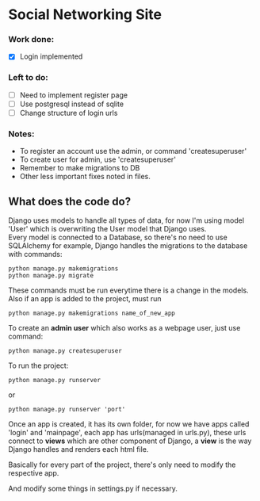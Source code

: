 # Social Networking Site

### Work done:

-  [x] Login implemented

### Left to do:

- [ ] Need to implement register page
- [ ] Use postgresql instead of sqlite
- [ ] Change structure of login urls

### Notes:

- To register an account use the admin, or command 'createsuperuser'
- To create user for admin, use 'createsuperuser'
- Remember to make migrations to DB
- Other less important fixes noted in files.

## What does the code do?
Django uses models to handle all types of data, for now I'm using model 'User' which is overwriting the User model that Django uses.<br>
Every model is connected to a Database, so there's no need to use SQLAlchemy for example, Django handles the migrations to the database with commands:
```
python manage.py makemigrations
python manage.py migrate
```
These commands must be run everytime there is a change in the models.
Also if an app is added to the project, must run
```
python manage.py makemigrations name_of_new_app
```

To create an __admin user__ which also works as a webpage user, just use command:
```
python manage.py createsuperuser
```

To run the project:
```
python manage.py runserver 
```
or
```
python manage.py runserver 'port'
```

Once an app is created, it has its own folder, for now we have apps called 'login' and 'mainpage', each app has urls(managed in urls.py), these urls connect to __views__ which are other component of Django, a __view__ is the way Django handles and renders each html file.

Basically for every part of the project, there's only need to modify the respective app.

And modify some things in settings.py if necessary.